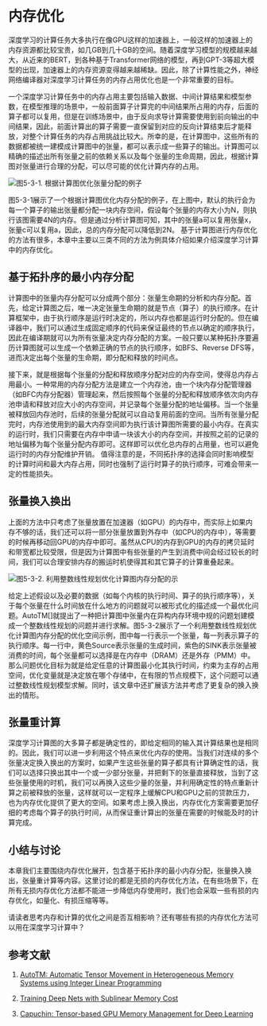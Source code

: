 <!--Copyright © Microsoft Corporation. All rights reserved.
  适用于[License](https://github.com/microsoft/AI-System/blob/main/LICENSE)版权许可-->

# 内存优化


深度学习的计算任务大多执行在像GPU这样的加速器上，一般这样的加速器上的内存资源都比较宝贵，如几GB到几十GB的空间。随着深度学习模型的规模越来越大，从近来的BERT，到各种基于Transformer网络的模型，再到GPT-3等超大模型的出现，加速器上的内存资源变得越来越稀缺。因此，除了计算性能之外，神经网络编译器对深度学习计算任务的内存占用优化也是一个非常重要的目标。

一个深度学习计算任务中的内存占用主要包括输入数据、中间计算结果和模型参数，在模型推理的场景中，一般前面算子计算完的中间结果所占用的内存，后面的算子都可以复用，但是在训练场景中，由于反向求导计算需要使用到前向输出的中间结果，因此，前面计算出的算子需要一直保留到对应的反向计算结束后才能释放，对整个计算任务的内存占用挑战比较大。所幸的是，在计算图中，这些所有的数据都被统一建模成计算图中的张量，都可以表示成一些算子的输出。计算图可以精确的描述出所有张量之前的依赖关系以及每个张量的生命周期，因此，根据计算图对张量进行合理的分配，可以尽可能的优化计算内存的占用。

![图5-3-1. 根据计算图优化张量分配的例子](./img/5-3-1-mem.png)


图5-3-1展示了一个根据计算图优化内存分配的例子，在上图中，默认的执行会为每一个算子的输出张量都分配一块内存空间，假设每个张量的内存大小为N，则执行该图需要4N的内存。但是通过分析计算图可知，其中的张量a可以复用张量x，张量c可以复用a，因此，总的内存分配可以降低到2N。
基于计算图进行内存优化的方法有很多，本章中主要以三类不同的方法为例具体介绍如果介绍深度学习计算中的内存优化。

## 基于拓扑序的最小内存分配
计算图中的张量内存分配可以分成两个部分：张量生命期的分析和内存分配。首先，给定计算图之后，唯一决定张量生命期的就是节点（算子）的执行顺序。在计算框架中，由于执行顺序是运行时决定的，所以内存也都是运行时分配的。但在编译器中，我们可以通过生成固定顺序的代码来保证最终的节点以确定的顺序执行，因此在编译期就可以为所有张量决定内存分配的方案。一般只要以某种拓扑序要遍历计算图就可以生成一个依赖正确的节点的执行顺序，如BFS、Reverse DFS等，进而决定出每个张量的生命期，即分配和释放的时间点。

接下来，就是根据每个张量的分配和释放顺序分配对应的内存空间，使得总内存占用最小。一种常用的内存分配方法是建立一个内存池，由一个块内存分配管理器（如BFC内存分配器）管理起来，然后按照每个张量的分配和释放顺序依次向内存池申请和释放对应大小的内存空间，并记录每个张量分配的地址偏移。当一个张量被释放回内存池时，后续的张量分配就可以自动复用前面的空间。当所有张量分配完时，内存池使用到的最大内存空间即为执行该计算图所需要的最小内存。在真实的运行时，我们只需要在内存中申请一块该大小的内存空间，并按照之前的记录的地址偏移为每个张量分配内存即可。这样即可以优化总内存的占用量，也可以避免运行时的内存分配维护开销。
值得注意的是，不同拓扑序的选择会同时影响模型的计算时间和最大内存占用，同时也强制了运行时算子的执行顺序，可难会带来一定的性能损失。

## 张量换入换出
上面的方法中只考虑了张量放置在加速器（如GPU）的内存中，而实际上如果内存不够的话，我们还可以将一部分张量放置到外存中（如CPU的内存中），等需要的时候再移动回GPU的内存中即可。虽然从CPU的内存到GPU的内存的拷贝延时和带宽都比较受限，但是因为计算图中有些张量的产生到消费中间会经过较长的时间，我们可以合理安排内存的搬运时机使得其和其它算子的计算重叠起来。

![图5-3-2. 利用整数线性规划优化计算图内存分配的示](./img/5-3-2-ilp.png)


给定上述假设以及必要的数据（如每个内核的执行时间、算子的执行顺序等），关于每个张量在什么时间放在什么地方的问题就可以被形式化的描述成一个最优化问题。AutoTM[]就提出了一种把计算图中张量内在异构内存环境中规的问题划建模成一个整数线性规划的问题并进行求解。图5-3-2展示了一个利用整数线性规划优化计算图内存分配的优化空间示例，图中每一行表示一个张量，每一列表示算子的执行顺序。每一行中，黄色Source表示张量的生成时间，紫色的SINK表示张量被消费的时间，每个张量都可以选择是在内存中（DRAM）还是外存（PMM）中。那么问题优化目标为就是给定任意的计算图最小化其执行时间，约束为主存的占用空间，优化变量就是决定放在哪个存储中，在有限的节点规模下，这个问题可以通过整数线性规划模型求解。同时，该文章中还扩展该方法并考虑了更复杂的换入换出的情形。

## 张量重计算
深度学习计算图的大多算子都是确定性的，即给定相同的输入其计算结果也是相同的。因此，我们可以进一步利用这个特点来优化内存的使用。当我们对连续的多个张量决定换入换出的方案时，如果产生这些张量的算子都具有计算确定性的话，我们可以选择只换出其中一个或一少部分张量，并把剩下的张量直接释放，当到了这些张量使用的时机，我们可以再换入这些少量的张量，并利用确定性的特点重新计算之前被释放的张量，这样就可以一定程序上缓解CPU和GPU之前的贷款压力，也为内存优化提供了更大的空间。如果考虑上换入换出，内存优化方案需要更加仔细的考虑每个算子的执行时间，从而保证重计算出的张量在需要的时候能及时的计算完成。

## 小结与讨论

本章我们主要围绕内存优化展开，包含基于拓扑序的最小内存分配，张量换入换出，张量重计算等内容。这里讨论的都是无损的内存优化方法，在有些场景下，在所有无损内存优化方法都不能进一步降低内存使用时，我们也会采取一些有损的内存优化，如量化、有损压缩等等。

请读者思考内存和计算的优化之间是否互相影响？还有哪些有损的内存优化方法可以用在深度学习计算中？

## 参考文献

1. [AutoTM: Automatic Tensor Movement in Heterogeneous Memory Systems using Integer Linear Programming](https://dl.acm.org/doi/10.1145/3373376.3378465)
   
2. [Training Deep Nets with Sublinear Memory Cost](https://arxiv.org/abs/1604.06174)
   
3. [Capuchin: Tensor-based GPU Memory Management for Deep Learning](https://dl.acm.org/doi/10.1145/3373376.3378505)

